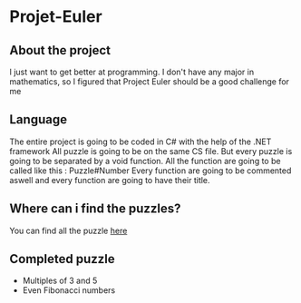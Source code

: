 # Projet-Euler
## About the project
I just want to get better at programming. I don't have any major in mathematics, so I figured that Project Euler should be a good challenge for me
## Language
The entire project is going to be coded in C# with the help of the .NET framework
All puzzle is going to be on the same CS file. But every puzzle is going to be separated by a void function.
All the function are going to be called like this : Puzzle#Number
Every function are going to be commented aswell and every function are going to have their title.
## Where can i find the puzzles?
You can find all the puzzle [here](https://projecteuler.net/about)
## Completed puzzle
  * Multiples of 3 and 5
  * Even Fibonacci numbers
